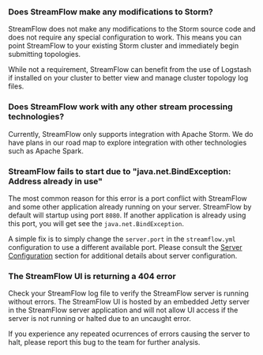 ### Does StreamFlow make any modifications to Storm?
StreamFlow does not make any modifications to the Storm source code and does not require any special configuration to work.  This means you can point StreamFlow to your existing Storm cluster and immediately begin submitting topologies.

While not a requirement, StreamFlow can benefit from the use of Logstash if installed on your cluster to better view and manage cluster topology log files.

### Does StreamFlow work with any other stream processing technologies?
Currently, StreamFlow only supports integration with Apache Storm.  We do have plans in our road map to explore integration with other technologies such as Apache Spark.

### StreamFlow fails to start due to "java.net.BindException: Address already in use"
The most common reason for this error is a port conflict with StreamFlow and some other application already running on your server.  StreamFlow by default will startup using port `8080`.  If another application is already using this port, you will get see the `java.net.BindException`.

A simple fix is to simply change the `server.port` in the `streamflow.yml` configuration to use a different available port.  Please consult the [Server Configuration](Configuration#server-configuration) section for additional details about server configuration. 

### The StreamFlow UI is returning a 404 error
Check your StreamFlow log file to verify the StreamFlow server is running without errors.  The StreamFlow UI is hosted by an embedded Jetty server in the StreamFlow server application and will not allow UI access if the server is not running or halted due to an uncaught error.

If you experience any repeated ocurrences of errors causing the server to halt, please report this bug to the team for further analysis.
